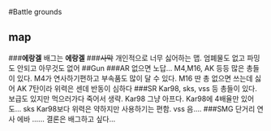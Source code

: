 #Battle grounds
## map
###**에랑겔**
배그는 **에랑겔**
###~~사막~~
개인적으로 너무 싫어하는 맵. 엄폐물도 없고 파밍도 안되고 아무것도 없어
##Gun
###AR
없으면 노답... M4,M16, AK 등등 많은 총들이 있다. M4가 연사하기편하고 부속품도 많이 달 수 있다. M16 딴 총 없으면 쓰는데 싫어
AK 7탄이라 위력은 센데 반동이 심하다
###SR
Kar98, sks, vss 등 총들이 있다. 보급도 있지만 먹으러가다 죽어서 생략. Kar98 그냥 아프다. Kar98에 4배율만 있어도...
sks Kar98보다 위력은 약하지만 사용하기는 편함. vss 음....
###SMG
단거리 연사 에바
......
결론은 배그하고 싶다...